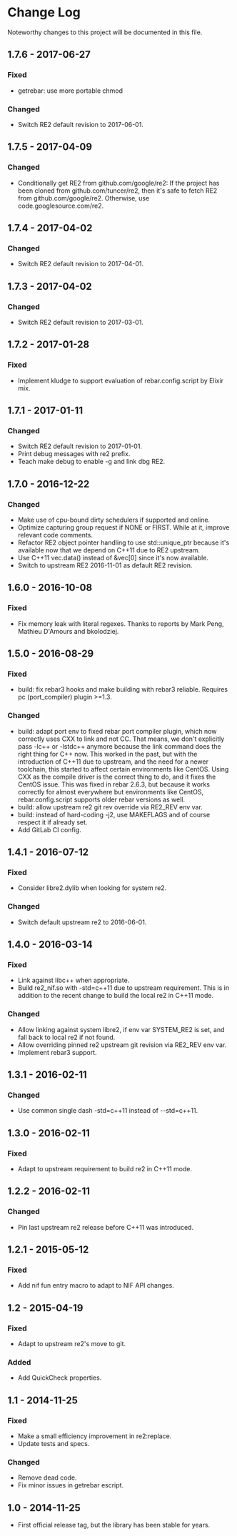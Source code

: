 # Change Log
Noteworthy changes to this project will be documented in this file.

## 1.7.6 - 2017-06-27
### Fixed

- getrebar: use more portable chmod

### Changed

- Switch RE2 default revision to 2017-06-01.

## 1.7.5 - 2017-04-09
### Changed

- Conditionally get RE2 from github.com/google/re2: If the project has been
  cloned from github.com/tuncer/re2, then it's safe to fetch RE2 from
  github.com/google/re2. Otherwise, use code.googlesource.com/re2.

## 1.7.4 - 2017-04-02
### Changed

- Switch RE2 default revision to 2017-04-01.

## 1.7.3 - 2017-04-02
### Changed

- Switch RE2 default revision to 2017-03-01.

## 1.7.2 - 2017-01-28
### Fixed

- Implement kludge to support evaluation of rebar.config.script by Elixir mix.

## 1.7.1 - 2017-01-11
### Changed

- Switch RE2 default revision to 2017-01-01.
- Print debug messages with re2 prefix.
- Teach make debug to enable -g and link dbg RE2.

## 1.7.0 - 2016-12-22
### Changed

- Make use of cpu-bound dirty schedulers if supported and online.
- Optimize capturing group request if NONE or FIRST. While at it, improve
  relevant code comments.
- Refactor RE2 object pointer handling to use std::unique_ptr because it's
  available now that we depend on C++11 due to RE2 upstream.
- Use C++11 vec.data() instead of &vec[0] since it's now available.
- Switch to upstream RE2 2016-11-01 as default RE2 revision.

## 1.6.0 - 2016-10-08
### Fixed

- Fix memory leak with literal regexes. Thanks to reports by Mark Peng, Mathieu
  D'Amours and bkolodziej.

## 1.5.0 - 2016-08-29
### Fixed
- build: fix rebar3 hooks and make building with rebar3 reliable. Requires pc
  (port_compiler) plugin >=1.3.

### Changed
- build: adapt port env to fixed rebar port compiler plugin, which now
  correctly uses CXX to link and not CC. That means, we don't explicitly pass
  -lc++ or -lstdc++ anymore because the link command does the right thing for
  C++ now. This worked in the past, but with the introduction of C++11 due to
  upstream, and the need for a newer toolchain, this started to affect certain
  environments like CentOS. Using CXX as the compile driver is the correct
  thing to do, and it fixes the CentOS issue. This was fixed in rebar 2.6.3,
  but because it works correctly for almost everywhere but environments like
  CentOS, rebar.config.script supports older rebar versions as well.
- build: allow upstream re2 git rev override via RE2_REV env var.
- build: instead of hard-coding -j2, use MAKEFLAGS and of course respect it if
  already set.
- Add GitLab CI config.

## 1.4.1 - 2016-07-12
### Fixed
- Consider libre2.dylib when looking for system re2.

### Changed
- Switch default upstream re2 to 2016-06-01.

## 1.4.0 - 2016-03-14
### Fixed
- Link against libc++ when appropriate.
- Build re2_nif.so with -std=c++11 due to upstream requirement. This
  is in addition to the recent change to build the local re2 in C++11
  mode.

### Changed
- Allow linking against system libre2, if env var SYSTEM_RE2 is set,
  and fall back to local re2 if not found.
- Allow overriding pinned re2 upstream git revision via RE2_REV env var.
- Implement rebar3 support.

## 1.3.1 - 2016-02-11
### Changed
- Use common single dash -std=c++11 instead of --std=c++11.

## 1.3.0 - 2016-02-11
### Fixed
- Adapt to upstream requirement to build re2 in C++11 mode.

## 1.2.2 - 2016-02-11
### Changed
- Pin last upstream re2 release before C++11 was introduced.

## 1.2.1 - 2015-05-12
### Fixed
- Add nif fun entry macro to adapt to NIF API changes.

## 1.2 - 2015-04-19
### Fixed
- Adapt to upstream re2's move to git.

### Added
- Add QuickCheck properties.

## 1.1 - 2014-11-25
### Fixed
- Make a small efficiency improvement in re2:replace.
- Update tests and specs.

### Changed
- Remove dead code.
- Fix minor issues in getrebar escript.

## 1.0 - 2014-11-25
- First official release tag, but the library has been stable for years.
